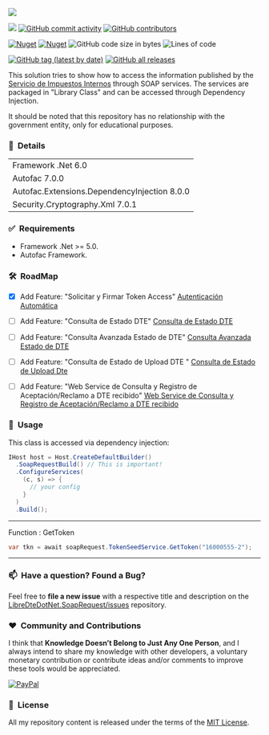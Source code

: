 ﻿![](https://user-images.githubusercontent.com/6364350/227820028-916b3bf1-29b1-406d-8b80-99d27df2b262.png)

[![](https://img.shields.io/badge/License-MIT-yellow.svg?style=for-the-badge)](LICENSE.txt)
[![GitHub commit activity](https://img.shields.io/github/commit-activity/y/sergiokml/LibreDteDotNet.SoapRequest?style=for-the-badge)](https://github.com/sergiokml/)
[![GitHub contributors](https://img.shields.io/github/contributors/sergiokml/LibreDteDotNet.SoapRequest?style=for-the-badge)](https://github.com/sergiokml/)


[![Nuget](https://img.shields.io/nuget/v/LibreDteDotNet.SoapRequest?style=for-the-badge)](https://www.nuget.org/packages/LibreDteDotNet.SoapRequest/)
[![Nuget](https://img.shields.io/nuget/dt/LibreDteDotNet.SoapRequest?style=for-the-badge)](https://www.nuget.org/packages/LibreDteDotNet.SoapRequest/)
![GitHub code size in bytes](https://img.shields.io/github/languages/code-size/sergiokml/LibreDteDotNet.SoapRequest?style=for-the-badge)
![Lines of code](https://img.shields.io/tokei/lines/github/sergiokml/LibreDteDotNet.SoapRequest?style=for-the-badge)


[![GitHub tag (latest by date)](https://img.shields.io/github/v/tag/sergiokml/LibreDteDotNet.SoapRequest?style=for-the-badge)](../../releases/latest)
[![GitHub all releases](https://img.shields.io/github/downloads/sergiokml/LibreDteDotNet.SoapRequest/total?style=for-the-badge)](../../releases)

This solution tries to show how to access the information published by the [Servicio de Impuestos Internos](https://www.sii.cl/) through SOAP services. The services are packaged in "Library Class" and can be accessed through Dependency Injection.

It should be noted that this repository has no relationship with the government entity, only for educational purposes.


### 📝&nbsp; Details
||
|:--|
| Framework .Net 6.0 |
| Autofac 7.0.0 |
| Autofac.Extensions.DependencyInjection 8.0.0 |
| Security.Cryptography.Xml 7.0.1 |

### ✅&nbsp; Requirements

+ Framework .Net >= 5.0.
+ Autofac Framework.

### 🛠️&nbsp; RoadMap

- [x] Add Feature: "Solicitar y Firmar Token Access" [Autenticación Automática](https://www.sii.cl/factura_electronica/factura_mercado/autenticacion.pdf)
- [ ] Add Feature: "Consulta de Estado DTE" [Consulta de Estado DTE](https://www.sii.cl/factura_electronica/factura_mercado/autenticacion.pdf)
- [ ] Add Feature: "Consulta Avanzada Estado de DTE" [Consulta Avanzada Estado de DTE](https://www.sii.cl/factura_electronica/factura_mercado/OIFE2006_QueryEstDteAv_MDE.pdf)
- [ ] Add Feature: "Consulta de Estado de Upload DTE
" [Consulta de Estado de Upload Dte
](https://www.sii.cl/factura_electronica/factura_mercado/estado_envio.pdf)
- [ ] Add Feature: "Web Service de Consulta y Registro de
Aceptación/Reclamo a DTE recibido" [Web Service de Consulta y Registro de
Aceptación/Reclamo a DTE recibido](https://www.sii.cl/factura_electronica/Webservice_Registro_Reclamo_DTE_V1.1.pdf)


### 🚀&nbsp; Usage

This class is accessed via dependency injection:

```C#
IHost host = Host.CreateDefaultBuilder()
  .SoapRequestBuild() // This is important!
  .ConfigureServices(
    (c, s) => {
      // your config
    }
  )
  .Build();
```
---
Function : GetToken
```C#
var tkn = await soapRequest.TokenSeedService.GetToken("16000555-2");
```
---
### 📫&nbsp; Have a question? Found a Bug? 

Feel free to **file a new issue** with a respective title and description on the [LibreDteDotNet.SoapRequest/issues](https://github.com/sergiokml/LibreDteDotNet.SoapRequest/issues) repository.

### ❤️&nbsp; Community and Contributions

I think that **Knowledge Doesn’t Belong to Just Any One Person**, and I always intend to share my knowledge with other developers, a voluntary monetary contribution or contribute ideas and/or comments to improve these tools would be appreciated.

 [![PayPal](https://img.shields.io/badge/PayPal-00457C?style=for-the-badge&logo=paypal&logoColor=white)](https://www.paypal.com/donate/?hosted_button_id=PTKX9BNY96SNJ)


### 📘&nbsp; License

All my repository content is released under the terms of the [MIT License](LICENSE.txt).
